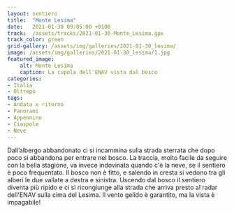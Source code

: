 ```yaml
---
layout: sentiero
title:  "Monte Lesima"
date:   2021-01-30 09:05:00 +0100
track:  /assets/tracks/2021-01-30-Monte_Lesima.gpx
track_color: green
grid-gallery: /assets/img/galleries/2021-01-30_lesima/
image: /assets/img/galleries/2021-01-30_lesima/1.jpg
featured_image:
    alt: Monte Lesima
    caption: La cupola dell'ENAV vista dal bosco
categories:
- Italia
- Oltrepò
tags:
- Andata e ritorno
- Panorami
- Appennino  
- Ciaspole
- Neve
---
```


Dall’albergo abbandonato ci si incammina sulla strada sterrata che dopo poco si abbandona per entrare nel bosco. La traccia, molto facile da seguire con la bella stagione, va invece indovinata quando c'è la neve, se il sentiero è poco frequentato. Il bosco non è fitto, e salendo in cresta si vedono tra gli alberi le due vallate a destra e sinistra. Uscendo dal bosco il sentiero diventa più ripido e ci si ricongiunge alla strada che arriva presto al radar dell'ENAV sulla cima del Lesima. Il vento gelido è garantito, ma la vista è impagabile!